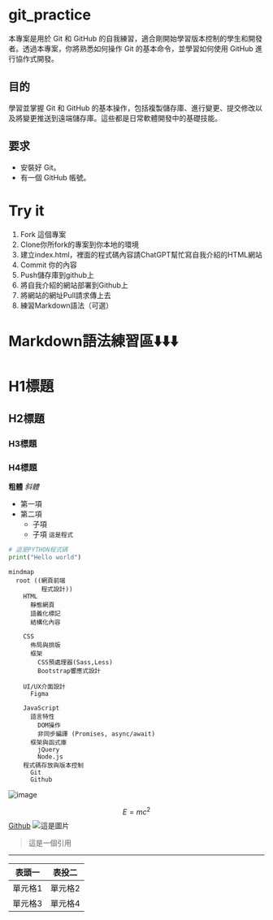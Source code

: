 # git_practice
本專案是用於 Git 和 GitHub 的自我練習，適合剛開始學習版本控制的學生和開發者。透過本專案，你將熟悉如何操作 Git 的基本命令，並學習如何使用 GitHub 進行協作式開發。

## 目的
學習並掌握 Git 和 GitHub 的基本操作，包括複製儲存庫、進行變更、提交修改以及將變更推送到遠端儲存庫。這些都是日常軟體開發中的基礎技能。

## 要求
- 安裝好 Git。
- 有一個 GitHub 帳號。

# Try it
1. Fork 這個專案
2. Clone你所fork的專案到你本地的環境
3. 建立index.html，裡面的程式碼內容請ChatGPT幫忙寫自我介紹的HTML網站
4. Commit 你的內容
5. Push儲存庫到github上
6. 將自我介紹的網站部署到Github上
7. 將網站的網址Pull請求傳上去
8. 練習Markdown語法（可選）

# Markdown語法練習區⬇️⬇️⬇️
# H1標題
## H2標題
### H3標題
### H4標題

**粗體**
*斜體*
- 第一項
- 第二項
  - 子項
  - 子項
`這是程式`

``` python
# 這是PYTHON程式碼
print("Hello world")
```
```mermaid
mindmap
  root ((網頁前端
         程式設計))
    HTML
      靜態網頁
      語義化標記
      結構化內容

    CSS
      佈局與排版
      框架
        CSS預處理器(Sass,Less)
        Bootstrap響應式設計 

    UI/UX介面設計
      Figma
      
    JavaScript
      語言特性
        DOM操作
        非同步編譯 (Promises, async/await)
      框架與函式庫
        jQuery
        Node.js
    程式碼存放與版本控制
      Git
      Github
```
![image](https://github.com/user-attachments/assets/59dbd9fc-c1ce-4b18-b531-5e7a6576ced3)

$$
E=mc^2
$$
[Github](https://xianglibra.github.io/git_practice/)
![這是圖片](https://picsum.photos/200/30sdsds0)

> 這是一個引用
---

| 表頭一 |表投二 |
| ----- | ----- |
| 單元格1 | 單元格2 |
| 單元格3 | 單元格4 |






